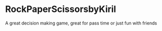 # RockPaperScissorsbyKiril
A great decision making game, great for pass time or just fun with friends
